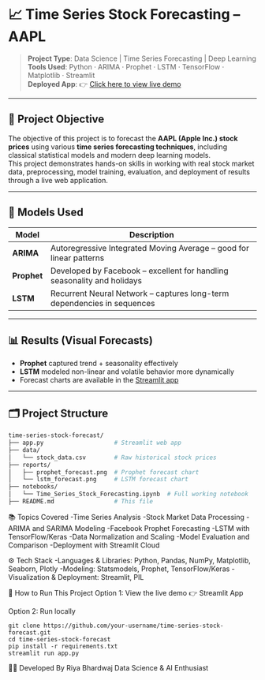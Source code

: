 # 📈 Time Series Stock Forecasting – AAPL

> **Project Type**: Data Science | Time Series Forecasting | Deep Learning  
> **Tools Used**: Python · ARIMA · Prophet · LSTM · TensorFlow · Matplotlib · Streamlit  
> **Deployed App**: 👉 [Click here to view live demo](https://your-streamlit-app-url.streamlit.app)

---

## 📌 Project Objective

The objective of this project is to forecast the **AAPL (Apple Inc.) stock prices** using various **time series forecasting techniques**, including classical statistical models and modern deep learning models.  
This project demonstrates hands-on skills in working with real stock market data, preprocessing, model training, evaluation, and deployment of results through a live web application.

---

## 🧠 Models Used

| Model   | Description                                                                 |
|---------|-----------------------------------------------------------------------------|
| **ARIMA**  | Autoregressive Integrated Moving Average – good for linear patterns     |
| **Prophet** | Developed by Facebook – excellent for handling seasonality and holidays |
| **LSTM**   | Recurrent Neural Network – captures long-term dependencies in sequences |

---

## 📊 Results (Visual Forecasts)

- **Prophet** captured trend + seasonality effectively
- **LSTM** modeled non-linear and volatile behavior more dynamically
- Forecast charts are available in the [Streamlit app](https://your-streamlit-app-url.streamlit.app)

---

## 🗂️ Project Structure

```bash
time-series-stock-forecast/
├── app.py                    # Streamlit web app
├── data/
│   └── stock_data.csv        # Raw historical stock prices
├── reports/
│   ├── prophet_forecast.png  # Prophet forecast chart
│   └── lstm_forecast.png     # LSTM forecast chart
├── notebooks/
│   └── Time_Series_Stock_Forecasting.ipynb  # Full working notebook
├── README.md                 # This file
```
📚 Topics Covered
-Time Series Analysis
-Stock Market Data Processing
-ARIMA and SARIMA Modeling
-Facebook Prophet Forecasting
-LSTM with TensorFlow/Keras
-Data Normalization and Scaling
-Model Evaluation and Comparison
-Deployment with Streamlit Cloud

⚙️ Tech Stack
-Languages & Libraries: Python, Pandas, NumPy, Matplotlib, Seaborn, Plotly
-Modeling: Statsmodels, Prophet, TensorFlow/Keras
-Visualization & Deployment: Streamlit, PIL

🚀 How to Run This Project
Option 1: View the live demo
👉 Streamlit App

Option 2: Run locally
```
git clone https://github.com/your-username/time-series-stock-forecast.git
cd time-series-stock-forecast
pip install -r requirements.txt
streamlit run app.py
```

👩‍💻 Developed By
Riya Bhardwaj
Data Science & AI Enthusiast 
